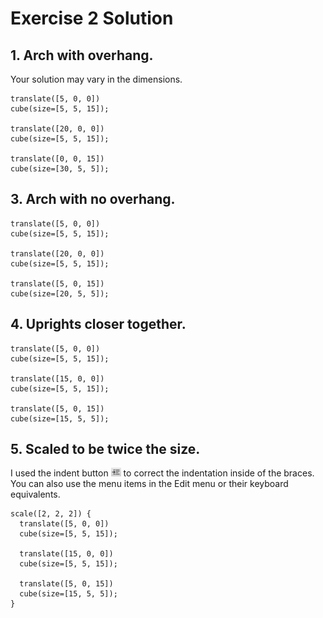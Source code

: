 # Exercise 2 Solution

## 1. Arch with overhang.

Your solution may vary in the dimensions.

    translate([5, 0, 0])
    cube(size=[5, 5, 15]);
    
    translate([20, 0, 0])
    cube(size=[5, 5, 15]);
    
    translate([0, 0, 15])
    cube(size=[30, 5, 5]);

## 3. Arch with no overhang.

    translate([5, 0, 0])
    cube(size=[5, 5, 15]);
    
    translate([20, 0, 0])
    cube(size=[5, 5, 15]);
    
    translate([5, 0, 15])
    cube(size=[20, 5, 5]);

## 4. Uprights closer together.

    translate([5, 0, 0])
    cube(size=[5, 5, 15]);
    
    translate([15, 0, 0])
    cube(size=[5, 5, 15]);
    
    translate([5, 0, 15])
    cube(size=[15, 5, 5]);

## 5. Scaled to be twice the size.

I used the indent button
<img alt="Indent button" src="images/indent-button.png" width="16" height="14" /> to correct the indentation inside of the braces. You can also use the menu items in the Edit menu or their keyboard equivalents.

    scale([2, 2, 2]) {
      translate([5, 0, 0])
      cube(size=[5, 5, 15]);
      
      translate([15, 0, 0])
      cube(size=[5, 5, 15]);
      
      translate([5, 0, 15])
      cube(size=[15, 5, 5]);
    }
